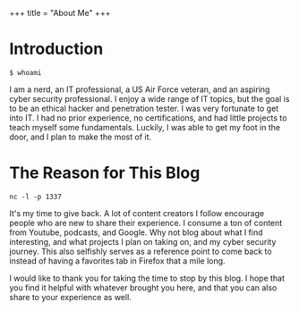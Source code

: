 +++
title = "About Me"
+++

# Introduction 
```
$ whoami
```
I am a nerd, an IT professional, a US Air Force veteran, and an aspiring cyber security professional. I enjoy a wide range of IT topics, but the goal is to be an ethical hacker and penetration tester. I was very fortunate to get into IT. I had no prior experience, no certifications, and had little projects to teach myself some fundamentals. Luckily, I was able to get my foot in the door, and I plan to make the most of it. 
# The Reason for This Blog
```
nc -l -p 1337
```
It's my time to give back. A lot of content creators I follow encourage people who are new to share their experience. I consume a ton of content from Youtube, podcasts, and Google. Why not blog about what I find interesting, and what projects I plan on taking on, and my cyber security journey. This also selfishly serves as a reference point to come back to instead of having a favorites tab in Firefox that a mile long. 

I would like to thank you for taking the time to stop by this blog. I hope that you find it helpful with whatever brought you here, and that you can also share to your experience as well. 